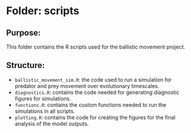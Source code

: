 # Folder: scripts

## Purpose:

This folder contains the R scripts used for the ballistic movement project.

## Structure:

- `ballistic_movement_sim.R`: the code used to run a simulation for predator and prey movement over evolutionary timescales.
- `diagnostics.R`: contains the code needed for generating diagnostic figures for simulations.
- `functions.R`: contains the custom functions needed to run the simulations in all scripts.
- `plotting.R`: contains the code for creating the figures for the final analysis of the model outputs. 